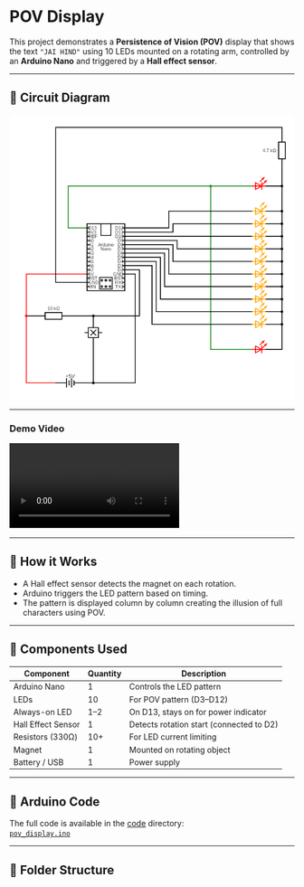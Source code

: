 # POV Display

This project demonstrates a **Persistence of Vision (POV)** display that shows the text `"JAI HIND"` using 10 LEDs mounted on a rotating arm, controlled by an **Arduino Nano** and triggered by a **Hall effect sensor**.

---

## 📸 Circuit Diagram

![Circuit Diagram](images/circuit_diagram.png)

---

### Demo Video

![Circuit Diagram](video/pov_demo.mp4)



---

## 🧠 How it Works

- A Hall effect sensor detects the magnet on each rotation.
- Arduino triggers the LED pattern based on timing.
- The pattern is displayed column by column creating the illusion of full characters using POV.

---

## 🔧 Components Used

| Component            | Quantity | Description                                 |
|---------------------|----------|---------------------------------------------|
| Arduino Nano         | 1        | Controls the LED pattern                    |
| LEDs                | 10       | For POV pattern (D3–D12)                    |
| Always-on LED       | 1–2      | On D13, stays on for power indicator        |
| Hall Effect Sensor  | 1        | Detects rotation start (connected to D2)   |
| Resistors (330Ω)     | 10+      | For LED current limiting                    |
| Magnet              | 1        | Mounted on rotating object                  |
| Battery / USB       | 1        | Power supply                                |

---

## 💾 Arduino Code

The full code is available in the [code](code/) directory:  
[`pov_display.ino`](code/pov_display.ino)

---

## 📁 Folder Structure

